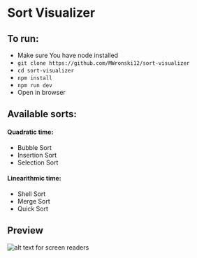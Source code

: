 # Sort Visualizer

## To run:

- Make sure You have node installed
- `git clone https://github.com/MWronski12/sort-visualizer`
- `cd sort-visualizer`
- `npm install`
- `npm run dev`
- Open in browser

## Available sorts:

#### Quadratic time:

- Bubble Sort
- Insertion Sort
- Selection Sort

#### Linearithmic time:

- Shell Sort
- Merge Sort
- Quick Sort

## Preview

![alt text for screen readers](https://user-images.githubusercontent.com/66621445/209826560-fa62ee57-e4cf-4beb-a92c-e64484fc37e3.png "Sort Visualizer preview")
